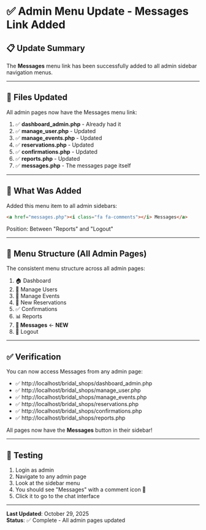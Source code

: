 # ✅ Admin Menu Update - Messages Link Added

## 📋 Update Summary

The **Messages** menu link has been successfully added to all admin sidebar navigation menus.

---

## 📁 Files Updated

All admin pages now have the Messages menu link:

1. ✅ **dashboard_admin.php** - Already had it
2. ✅ **manage_user.php** - Updated
3. ✅ **manage_events.php** - Updated
4. ✅ **reservations.php** - Updated
5. ✅ **confirmations.php** - Updated
6. ✅ **reports.php** - Updated
7. ✅ **messages.php** - The messages page itself

---

## 🎯 What Was Added

Added this menu item to all admin sidebars:

```html
<a href="messages.php"><i class="fa fa-comments"></i> Messages</a>
```

Position: Between "Reports" and "Logout"

---

## 📍 Menu Structure (All Admin Pages)

The consistent menu structure across all admin pages:

1. 🏠 Dashboard
2. 👥 Manage Users
3. 📅 Manage Events
4. 📖 New Reservations
5. ✅ Confirmations
6. 📊 Reports
7. **💬 Messages** ← **NEW**
8. 🚪 Logout

---

## ✅ Verification

You can now access Messages from any admin page:

- ✅ http://localhost/bridal_shops/dashboard_admin.php
- ✅ http://localhost/bridal_shops/manage_user.php
- ✅ http://localhost/bridal_shops/manage_events.php
- ✅ http://localhost/bridal_shops/reservations.php
- ✅ http://localhost/bridal_shops/confirmations.php
- ✅ http://localhost/bridal_shops/reports.php

All pages now have the **Messages** button in their sidebar!

---

## 🧪 Testing

1. Login as admin
2. Navigate to any admin page
3. Look at the sidebar menu
4. You should see "Messages" with a comment icon 💬
5. Click it to go to the chat interface

---

**Last Updated**: October 29, 2025  
**Status**: ✅ Complete - All admin pages updated

